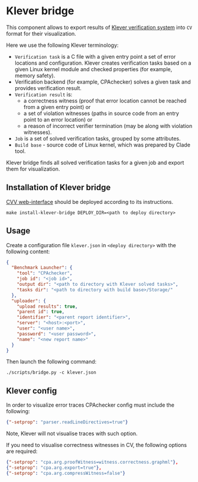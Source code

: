 # Klever bridge

This component allows to export results of [Klever verification system](https://github.com/ldv-klever/klever) into `CV` format for their visualization.

Here we use the following Klever terminology:
- `Verification task` is a C file with a given entry point a set of error locations and configuration.
Klever creates verification tasks based on a given Linux kernel module and checked properties (for example, memory safety).
- Verification backend (for example, CPAchecker) solves a given task and provides verification result.
- `Verification result` is:
  - a correctness witness (proof that error location cannot be reached from a given entry point) or
  - a set of violation witnesses (paths in source code from an entry point to an error location) or
  - a reason of incorrect verifier termination (may be along with violation witnesses).
- `Job` is a set of solved verification tasks, grouped by some attributes.
- `Build base` - source code of Linux kernel, which was prepared by Clade tool.

Klever bridge finds all solved verification tasks for a given job and export them for visualization.

## Installation of Klever bridge

[CVV web-interface](https://github.com/vmordan/cvv) should be deployed according to its instructions.

```shell
make install-klever-bridge DEPLOY_DIR=<path to deploy directory>
```

## Usage

Create a configuration file `klever.json` in `<deploy directory>` with the following content:

```json
{
  "Benchmark Launcher": {
    "tool": "CPAchecker",
    "job id": "<job id>",
    "output dir": "<path to directory with Klever solved tasks>",
    "tasks dir": "<path to directory with build base>/Storage/"
  },
  "uploader": {
    "upload results": true,
    "parent id": true,
    "identifier": "<parent report identifier>",
    "server": "<host>:<port>",
    "user": "<user name>",
    "password": "<user password>",
    "name": "<new report name>"
  }
}
```

Then launch the following command:

```shell
./scripts/bridge.py -c klever.json
```

## Klever config

In order to visualize error traces CPAchecker config must include the following:
```json
{"-setprop": "parser.readLineDirectives=true"}
```
Note, Klever will not visualise traces with such option.

If you need to visualise correctness witnesses in CV, the following options are required:
```json
{"-setprop": "cpa.arg.proofWitness=witness.correctness.graphml"},
{"-setprop": "cpa.arg.export=true"},
{"-setprop": "cpa.arg.compressWitness=false"}
```
